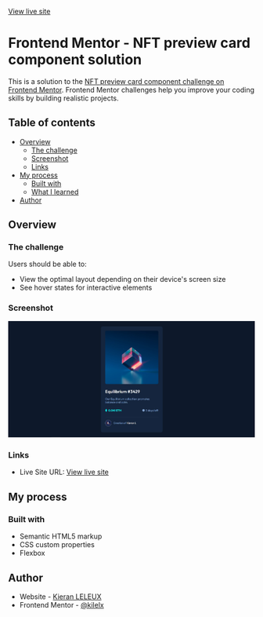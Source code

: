 [View live site](https://kilelx.github.io/NFT-Card/)

# Frontend Mentor - NFT preview card component solution

This is a solution to the [NFT preview card component challenge on Frontend Mentor](https://www.frontendmentor.io/challenges/nft-preview-card-component-SbdUL_w0U). Frontend Mentor challenges help you improve your coding skills by building realistic projects. 

## Table of contents

- [Overview](#overview)
  - [The challenge](#the-challenge)
  - [Screenshot](#screenshot)
  - [Links](#links)
- [My process](#my-process)
  - [Built with](#built-with)
  - [What I learned](#what-i-learned)
- [Author](#author)

## Overview

### The challenge

Users should be able to:

- View the optimal layout depending on their device's screen size
- See hover states for interactive elements

### Screenshot

![](./screenshot.jpg)

### Links

- Live Site URL: [View live site](https://kilelx.github.io/NFT-Card/)

## My process

### Built with

- Semantic HTML5 markup
- CSS custom properties
- Flexbox

## Author

- Website - [Kieran LELEUX](http://www.kieran-leleux.com)
- Frontend Mentor - [@kilelx](https://www.frontendmentor.io/profile/kilelx)
